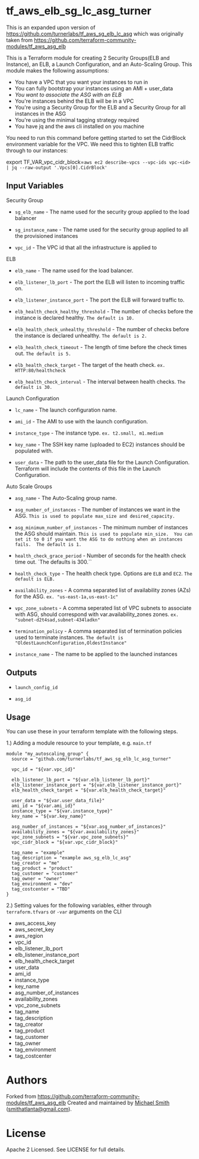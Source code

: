 tf_aws_elb_sg_lc_asg_turner
==============

This is an expanded upon version of https://github.com/turnerlabs/tf_aws_sg_elb_lc_asg
which was originally taken from https://github.com/terraform-community-modules/tf_aws_asg_elb

This is a Terraform module for creating 2 Security Groups(ELB and Instance), an ELB, a Launch Configuration, and an Auto-Scaling Group.
This module makes the following assumptions:
* You have a VPC that you want your instances to run in
* You can fully bootstrap your instances using an AMI + user_data
* *You want to associate the ASG with an ELB*
* You're instances behind the ELB will be in a VPC
* You're using a Security Group for the ELB and a Security Group for all instances in the ASG
* You're using the minimal tagging strategy required
* You have jq and the aws cli installed on you machine


You need to run this command before getting started to set the CidrBlock environment variable for the VPC.  We need this to tighten ELB traffic through to our instances:

export TF_VAR_vpc_cidr_block=`aws ec2 describe-vpcs --vpc-ids vpc-<id> | jq --raw-output '.Vpcs[0].CidrBlock'`


Input Variables
---------------

 Security Group

- `sg_elb_name` - The name used for the security group applied to the load balancer

- `sg_instance_name` - The name used for the security group applied to all the provisioned instances

- `vpc_id` - The VPC id that all the infrastructure is applied to


 ELB

- `elb_name` - The name used for the load balancer.

- `elb_listener_lb_port` - The port the ELB will listen to incoming traffic on.

- `elb_listener_instance_port` - The port the ELB will forward traffic to.

- `elb_health_check_healthy_threshold` - The number of checks before the instance is declared healthy.  `The default is 10.`

- `elb_health_check_unhealthy_threshold` - The number of checks before the instance is declared unhealthy.  `The default is 2.`

- `elb_health_check_timeout` - The length of time before the check times out.  `The default is 5.`

- `elb_health_check_target` - The target of the heath check. `ex. HTTP:80/healthcheck`

- `elb_health_check_interval` - The interval between health checks. `The default is 30.`



 Launch Configuration

- `lc_name` - The launch configuration name.

- `ami_id` - The AMI to use with the launch configuration.

- `instance_type` - The instance type.  `ex. t2.small, m1.medium`

- `key_name` - The SSH key name (uploaded to EC2) instances should be populated with.

- `user_data` - The path to the user_data file for the Launch Configuration.  Terraform will include the contents of this file in the Launch Configuration.


 Auto Scale Groups

- `asg_name` - The Auto-Scaling group name.

- `asg_number_of_instances` - The number of instances we want in the ASG.  `This is used to populate max_size and desired_capacity.`

- `asg_minimum_number_of_instances` - The minimum number of instances
   the ASG should maintain.  `This is used to populate min_size.  You can set it to 0 if you want the ASG to do nothing when an instances fails.  The default is 1.`

- `health_check_grace_period` - Number of seconds for the health check
   time out. `The defaults is 300.``

- `health_check_type` - The health check type. Options are `ELB` and
   `EC2`. `The default is ELB.`

- `availability_zones` - A comma separated list of availability zones (AZs) for the ASG. `ex. "us-east-1a,us-east-1c"`

- `vpc_zone_subnets` - A comma seperated list of VPC subnets to associate with ASG, should correspond with var.availability_zones zones.  `ex. "subnet-d2t4sad,subnet-434ladkn"`

- `termination_policy` - A comma separated list of termination policies used to terminate instances.  `The default is "OldestLaunchConfiguration,OldestInstance"`

- `instance_name` - The name to be applied to the launched instances


Outputs
-------

- `launch_config_id`

- `asg_id`

Usage
-----

You can use these in your terraform template with the following steps.

1.) Adding a module resource to your template, e.g. `main.tf`

```
module "my_autoscaling_group" {
  source = "github.com/turnerlabs/tf_aws_sg_elb_lc_asg_turner"

  vpc_id = "${var.vpc_id}"

  elb_listener_lb_port = "${var.elb_listener_lb_port}"
  elb_listener_instance_port = "${var.elb_listener_instance_port}"
  elb_health_check_target = "${var.elb_health_check_target}"

  user_data = "${var.user_data_file}"
  ami_id = "${var.ami_id}"
  instance_type = "${var.instance_type}"
  key_name = "${var.key_name}"

  asg_number_of_instances = "${var.asg_number_of_instances}"
  availability_zones = "${var.availability_zones}"
  vpc_zone_subnets = "${var.vpc_zone_subnets}"
  vpc_cidr_block = "${var.vpc_cidr_block}"

  tag_name = "example"
  tag_description = "example aws_sg_elb_lc_asg"
  tag_creator = "me"
  tag_product = "product"
  tag_customer = "customer"
  tag_owner = "owner"
  tag_environment = "dev"
  tag_costcenter = "TBD"
}

```

2.) Setting values for the following variables, either through `terraform.tfvars` or `-var` arguments on the CLI

- aws_access_key
- aws_secret_key
- aws_region
- vpc_id
- elb_listener_lb_port
- elb_listener_instance_port
- elb_health_check_target
- user_data
- ami_id
- instance_type
- key_name
- asg_number_of_instances
- availability_zones
- vpc_zone_subnets
- tag_name
- tag_description
- tag_creator
- tag_product
- tag_customer
- tag_owner
- tag_environment
- tag_costcenter


Authors
=======

Forked from https://github.com/terraform-community-modules/tf_aws_asg_elb
Created and maintained by [Michael Smith](https://github.com/smithatlanta) (smithatlanta@gmail.com).

License
=======

Apache 2 Licensed. See LICENSE for full details.
